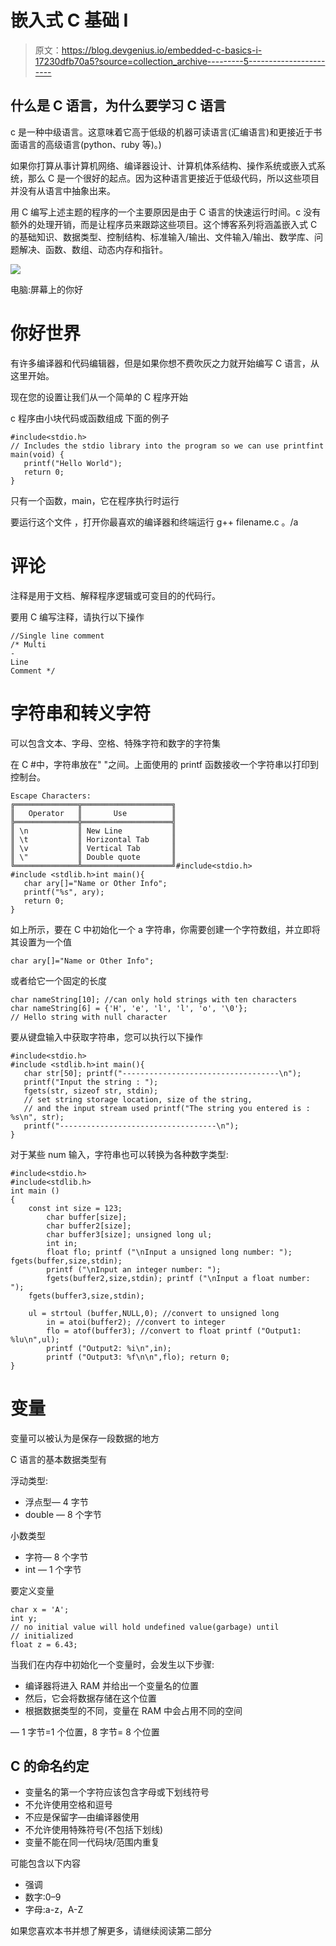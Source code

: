 # 嵌入式 C 基础 I

> 原文：<https://blog.devgenius.io/embedded-c-basics-i-17230dfb70a5?source=collection_archive---------5----------------------->

## 什么是 C 语言，为什么要学习 C 语言

c 是一种中级语言。这意味着它高于低级的机器可读语言(汇编语言)和更接近于书面语言的高级语言(python、ruby 等)。)

如果你打算从事计算机网络、编译器设计、计算机体系结构、操作系统或嵌入式系统，那么 C 是一个很好的起点。因为这种语言更接近于低级代码，所以这些项目并没有从语言中抽象出来。

用 C 编写上述主题的程序的一个主要原因是由于 C 语言的快速运行时间。c 没有额外的处理开销，而是让程序员来跟踪这些项目。这个博客系列将涵盖嵌入式 C 的基础知识、数据类型、控制结构、标准输入/输出、文件输入/输出、数学库、问题解决、函数、数组、动态内存和指针。

![](img/7388ab69ce54deca406d029b34960e4e.png)

电脑:屏幕上的你好

# 你好世界

有许多编译器和代码编辑器，但是如果你想不费吹灰之力就开始编写 C 语言，从这里开始。

现在您的设置让我们从一个简单的 C 程序开始

c 程序由小块代码或函数组成
下面的例子

```
#include<stdio.h>
// Includes the stdio library into the program so we can use printfint main(void) {
   printf("Hello World");
   return 0;
}
```

只有一个函数，main，它在程序执行时运行

要运行这个文件
，打开你最喜欢的编译器和终端运行
g++ filename.c
。/a

# 评论

注释是用于文档、解释程序逻辑或可变目的的代码行。

要用 C 编写注释，请执行以下操作

```
//Single line comment
/* Multi
-
Line
Comment */
```

# 字符串和转义字符

可以包含文本、字母、空格、特殊字符和数字的字符集

在 C #中，字符串放在" "之间。上面使用的 printf 函数接收一个字符串以打印到控制台。

```
Escape Characters:
╔══════════════╦════════════════════╗
║   Operator   ║       Use          ║ 
╠══════════════╬════════════════════╣
║ \n           ║ New Line           ║ 
║ \t           ║ Horizontal Tab     ║ 
║ \v           ║ Vertical Tab       ║ 
║ \"           ║ Double quote       ║ 
╚══════════════╩════════════════════╝#include<stdio.h>
#include <stdlib.h>int main(){
   char ary[]="Name or Other Info";
   printf("%s", ary);
   return 0;
}
```

如上所示，要在 C 中初始化一个 a 字符串，你需要创建一个字符数组，并立即将其设置为一个值

```
char ary[]="Name or Other Info";
```

或者给它一个固定的长度

```
char nameString[10]; //can only hold strings with ten characters
char nameString[6] = {'H', 'e', 'l', 'l', 'o', '\0'}; 
// Hello string with null character
```

要从键盘输入中获取字符串，您可以执行以下操作

```
#include<stdio.h>
#include <stdlib.h>int main(){
   char str[50]; printf("-----------------------------------\n");
   printf("Input the string : ");
   fgets(str, sizeof str, stdin); 
   // set string storage location, size of the string, 
   // and the input stream used printf("The string you entered is : %s\n", str);
   printf("-----------------------------------\n");
}
```

对于某些 num 输入，字符串也可以转换为各种数字类型:

```
#include<stdio.h>
#include<stdlib.h>
int main ()
{
	const int size = 123;
        char buffer[size];
        char buffer2[size];
        char buffer3[size]; unsigned long ul;
        int in;
        float flo; printf ("\nInput a unsigned long number: "); fgets(buffer,size,stdin);  
        printf ("\nInput an integer number: ");
        fgets(buffer2,size,stdin); printf ("\nInput a float number: ");
	fgets(buffer3,size,stdin);

	ul = strtoul (buffer,NULL,0); //convert to unsigned long
        in = atoi(buffer2); //convert to integer
        flo = atof(buffer3); //convert to float printf ("Output1: %lu\n",ul);
        printf ("Output2: %i\n",in);
        printf ("Output3: %f\n\n",flo); return 0;
}
```

# 变量

变量可以被认为是保存一段数据的地方

C 语言的基本数据类型有

浮动类型:

*   浮点型— 4 字节
*   double — 8 个字节

小数类型

*   字符— 8 个字节
*   int — 1 个字节

要定义变量

```
char x = 'A';
int y; 
// no initial value will hold undefined value(garbage) until
// initialized
float z = 6.43;
```

当我们在内存中初始化一个变量时，会发生以下步骤:

*   编译器将进入 RAM 并给出一个变量名的位置
*   然后，它会将数据存储在这个位置
*   根据数据类型的不同，变量在 RAM 中会占用不同的空间

— 1 字节=1 个位置，8 字节= 8 个位置

## C 的命名约定

*   变量名的第一个字符应该包含字母或下划线符号
*   不允许使用空格和逗号
*   不应是保留字—由编译器使用
*   不允许使用特殊符号(不包括下划线)
*   变量不能在同一代码块/范围内重复

可能包含以下内容

*   强调
*   数字:0–9
*   字母:a-z，A-Z

如果您喜欢本书并想了解更多，请继续阅读第二部分